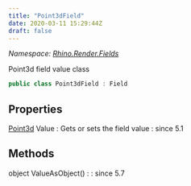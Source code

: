 ```yaml
---
title: "Point3dField"
date: 2020-03-11 15:29:44Z
draft: false
---
```


*Namespace: [Rhino.Render.Fields](../)*

Point3d field value class
```cs
public class Point3dField : Field
```
## Properties

[Point3d](/rhinocommon/rhino/geometry/point3d/) Value
: Gets or sets the field value
: since 5.1
## Methods

object ValueAsObject()
: 
: since 5.7
